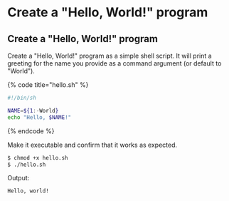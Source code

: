 # Create a "Hello, World!" program

## Create a "Hello, World!" program

Create a "Hello, World!" program as a simple shell script. It will print a greeting for the name you provide as a command argument \(or default to "World"\).

{% code title="hello.sh" %}
```bash
#!/bin/sh

NAME=${1:-World}
echo "Hello, $NAME!"
```
{% endcode %}

Make it executable and confirm that it works as expected.

```bash
$ chmod +x hello.sh
$ ./hello.sh
```

Output:

```bash
Hello, world!
```

